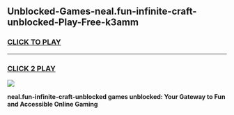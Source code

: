 
## Unblocked-Games-neal.fun-infinite-craft-unblocked-Play-Free-k3amm
<h3>
<a href="https://premium76.site?title=neal.fun-infinite-craft-unblocked&ref=18A1">CLICK TO PLAY</a></h3>
<hr>

<h3>
<a href="https://premium76.site?title=neal.fun-infinite-craft-unblocked&ref=18A1">CLICK 2 PLAY</a>
  
</h3>

<a href="https://premium76.site?title=neal.fun-infinite-craft-unblocked&ref=18A1"><img src="https://clearcache.store/games.png"></a>


**neal.fun-infinite-craft-unblocked games unblocked: Your Gateway to Fun and Accessible Online Gaming**
